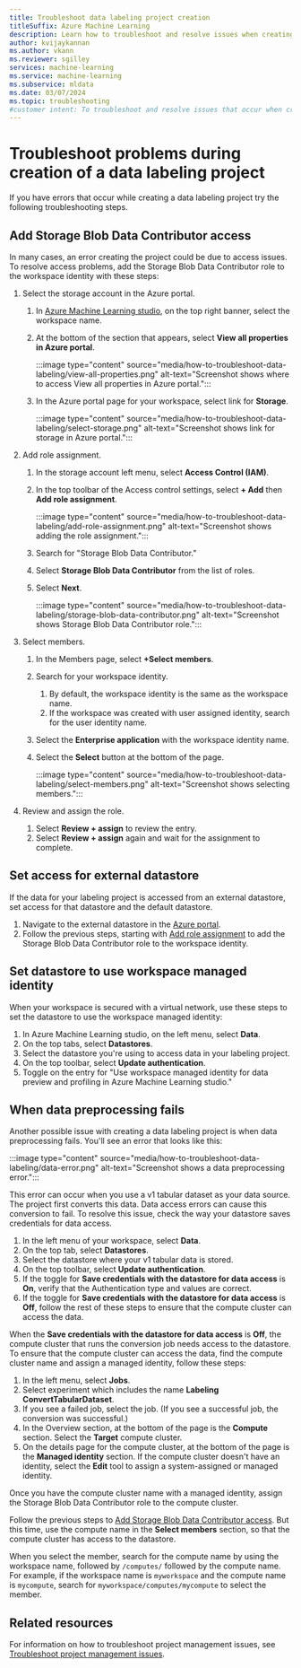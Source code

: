 ```yaml
---
title: Troubleshoot data labeling project creation
titleSuffix: Azure Machine Learning
description: Learn how to troubleshoot and resolve issues when creating your data labeling project.
author: kvijaykannan
ms.author: vkann
ms.reviewer: sgilley
services: machine-learning
ms.service: machine-learning
ms.subservice: mldata
ms.date: 03/07/2024
ms.topic: troubleshooting
#customer intent: To troubleshoot and resolve issues that occur when creating your data labeling project.
---
```


# Troubleshoot problems during creation of a data labeling project 

If you have errors that occur while creating a data labeling project try the following troubleshooting steps.

## <a name="add-blob-access"></a> Add Storage Blob Data Contributor access 

In many cases, an error creating the project could be due to access issues. To resolve access problems, add the Storage Blob Data Contributor role to the workspace identity with these steps:

1. Select the storage account in the Azure portal.

    1. In [Azure Machine Learning studio](https://ml.azure.com), on the top right banner, select the workspace name.
    1. At the bottom of the section that appears, select **View all properties in Azure portal**.

        :::image type="content" source="media/how-to-troubleshoot-data-labeling/view-all-properties.png" alt-text="Screenshot shows where to access View all properties in Azure portal.":::
    
    1. In the Azure portal page for your workspace, select link for **Storage**.
        
        :::image type="content" source="media/how-to-troubleshoot-data-labeling/select-storage.png" alt-text="Screenshot shows link for storage in Azure portal.":::

1. <a name="add"></a> Add role assignment.
    
    1. In the storage account left menu, select **Access Control (IAM)**.
    1. In the top toolbar of the Access control settings, select **+ Add** then **Add role assignment**.

        :::image type="content" source="media/how-to-troubleshoot-data-labeling/add-role-assignment.png" alt-text="Screenshot shows adding the role assignment.":::

    1. Search for "Storage Blob Data Contributor."
    1. Select **Storage Blob Data Contributor** from the list of roles.
    1. Select **Next**.

        :::image type="content" source="media/how-to-troubleshoot-data-labeling/storage-blob-data-contributor.png" alt-text="Screenshot shows Storage Blob Data Contributor role.":::

1. Select members.

    1. In the Members page, select **+Select members**.
    1. Search for your workspace identity. 
        1. By default, the workspace identity is the same as the workspace name.
        1. If the workspace was created with user assigned identity, search for the user identity name.
    1. Select the **Enterprise application** with the workspace identity name.
    1. Select the **Select** button at the bottom of the page.

        :::image type="content" source="media/how-to-troubleshoot-data-labeling/select-members.png" alt-text="Screenshot shows selecting members.":::

1. Review and assign the role.

    1. Select **Review + assign** to review the entry.
    1. Select **Review + assign** again and wait for the assignment to complete.

## Set access for external datastore

If the data for your labeling project is accessed from an external datastore, set access for that datastore and the default datastore. 

1. Navigate to the external datastore in the [Azure portal](https://portal.azure.com).
1. Follow the previous steps, starting with [Add role assignment](#add) to add the Storage Blob Data Contributor role to the workspace identity.

## Set datastore to use workspace managed identity

When your workspace is secured with a virtual network, use these steps to set the datastore to use the workspace managed identity:

1. In Azure Machine Learning studio, on the left menu, select **Data**.
1. On the top tabs, select **Datastores**.
1. Select the datastore you're using to access data in your labeling project.
1. On the top toolbar, select **Update authentication**.
1. Toggle on the entry for "Use workspace managed identity for data preview and profiling in Azure Machine Learning studio."

## When data preprocessing fails

Another possible issue with creating a data labeling project is when data preprocessing fails. You'll see an error that looks like this:

:::image type="content" source="media/how-to-troubleshoot-data-labeling/data-error.png" alt-text="Screenshot shows a data preprocessing error.":::

This error can occur when you use a v1 tabular dataset as your data source. The project first converts this data. Data access errors can cause this conversion to fail. To resolve this issue, check the way your datastore saves credentials for data access.

1. In the left menu of your workspace, select **Data**.
1. On the top tab, select **Datastores**.
1. Select the datastore where your v1 tabular data is stored.
1. On the top toolbar, select **Update authentication**.
1. If the toggle for **Save credentials with the datastore for data access** is **On**, verify that the Authentication type and values are correct.
1. If the toggle for **Save credentials with the datastore for data access** is **Off**, follow the rest of these steps to ensure that the compute cluster can access the data.

When the **Save credentials with the datastore for data access** is **Off**, the compute cluster that runs the conversion job needs access to the datastore. To ensure that the compute cluster can access the data, find the compute cluster name and assign a managed identity, follow these steps: 

1. In the left menu, select **Jobs**.
1. Select experiment which includes the name **Labeling ConvertTabularDataset**.
1. If you see a failed job, select the job. (If you see a successful job, the conversion was successful.)
1. In the Overview section, at the bottom of the page is the **Compute** section. Select the **Target** compute cluster.
1. On the details page for the compute cluster, at the bottom of the page is the **Managed identity** section. If the compute cluster doesn't have an identity, select the **Edit** tool to assign a system-assigned or managed identity.

Once you have the compute cluster name with a managed identity, assign the Storage Blob Data Contributor role to the compute cluster. 

Follow the previous steps to [Add Storage Blob Data Contributor access](#add-blob-access). But this time, use the compute name in the **Select members** section, so that the compute cluster has access to the datastore.

When you select the member, search for the compute name by using the workspace name, followed by `/computes/` followed by the compute name. For example, if the workspace name is `myworkspace` and the compute name is `mycompute`, search for `myworkspace/computes/mycompute` to select the member.

## Related resources

For information on how to troubleshoot project management issues, see [Troubleshoot project management issues](how-to-manage-labeling-projects.md#troubleshoot-issues).
